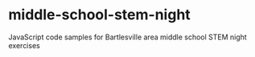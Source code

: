 # middle-school-stem-night
JavaScript code samples for Bartlesville area middle school STEM night exercises
